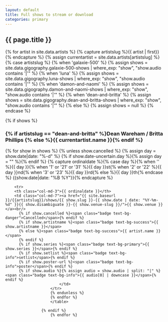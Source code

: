 ```yaml
---
layout: default
title: Full shows to stream or download
categories: primary
---
```

<h2>{{ page.title }}</h2>
	{% for artist in site.data.artists %}
    {% capture artistslug %}{{ artist | first}}{% endcapture %}
    {% assign currentartist = site.data.artists[artistslug] %}
			{% case artistslug %}
				{% when 'galaxie-500' %}
					{% assign shows = site.data.gigography.galaxie-500-shows | where_exp: "show", "show.audio contains '|'" %}
				{% when 'luna' %}
					{% assign shows = site.data.gigography.luna-shows | where_exp: "show", "show.audio contains '|'" %}
				{% when 'damon-and-naomi' %}
					{% assign shows = site.data.gigography.damon-and-naomi-shows | where_exp: "show", "show.audio contains '|'" %}
				{% when 'dean-and-britta' %}
					{% assign shows = site.data.gigography.dean-and-britta-shows | where_exp: "show", "show.audio contains '|'" %}
                {% else %}
                    {% assign shows = null  %}
			{% endcase %}
	
{% if shows %}
<h3>{% if artistslug == "dean-and-britta" %}Dean Wareham / Britta Phillips {% else %}{{ currentartist.name }}{% endif %}</h3>
<table class="table table-striped">
    {% for show in shows %}
        {% unless show.cancelled %}
        {% assign day = show.date|date: "%-d"  %}
        {% if show.date-uncertain.day %}{% assign day = "" %}{% endif %}
        {% capture ordinaldate %}{% case day %}{% when '' %}{{ day }}{% when '1' or '21' or '31' %}{{ day }}st{% when '2' or '22' %}{{ day }}nd{% when '3' or '23' %}{{ day }}rd{% else %}{{ day }}th{% endcase %} {{show.date|date: "%B %Y"}}{% endcapture %}

		<tr>
		<th class="col-md-3">{{ ordinaldate }}</th>
		<td class="col-md-7"><a href="{{ site.baseurl }}/{{artistslug}}/shows/{{ show.slug }}-{{ show.date | date: "%Y-%m-%d" }}{{ show.disambiguate }}-{{ show.venue-slug }}/">{{ show.venue }}</a><br/>
          {% if show.cancelled %}<span class="badge text-bg-danger">Cancelled</span>{% endif %}
          {% if show.artistname %}<span class="badge text-bg-success">{{ show.artistname }}</span>
          {% else %}<span class="badge text-bg-success">{{ artist.name }}</span>
          {% endif %}
          {% if show.series %}<span class="badge text-bg-primary">{{ show.series }}</span>{% endif %}
		  {% if show.setlist %}<span class="badge text-bg-info">setlist</span>{% endif %}
		  {% if show.poster-url %}<span class="badge text-bg-info">poster</span>{% endif %}
		  {% if show.audio %}{% assign audio = show.audio | split: "|" %}<span class="badge text-bg-info">{{ audio[0] | downcase }}</span>{% endif %}
							</td>
						</tr>
						{% endunless %}
						{% endfor %}
						</table>

					{% endif %}
						{% endfor %}
